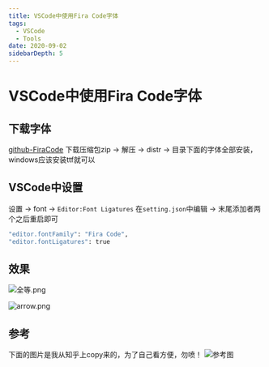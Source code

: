 ```yaml
---
title: VSCode中使用Fira Code字体
tags:
  - VSCode
  - Tools
date: 2020-09-02
sidebarDepth: 5
---
```

# VSCode中使用Fira Code字体

## 下载字体
[github-FiraCode](https://github.com/tonsky/FiraCode)
下载压缩包zip -> 解压 -> distr -> 目录下面的字体全部安装，windows应该安装ttf就可以

## VSCode中设置
设置 -> font -> `Editor:Font Ligatures` 在`setting.json`中编辑 -> 末尾添加者两个之后重启即可
```bash
"editor.fontFamily": "Fira Code",
"editor.fontLigatures": true
```
## 效果
![全等.png](/assets/images/tools/vscode/6.jpg)

![arrow.png](/assets/images/tools/vscode/7.jpg)

## 参考
下面的图片是我从知乎上copy来的，为了自己看方便，勿喷！
![参考图](/assets/images/tools/vscode/8.jpg)


